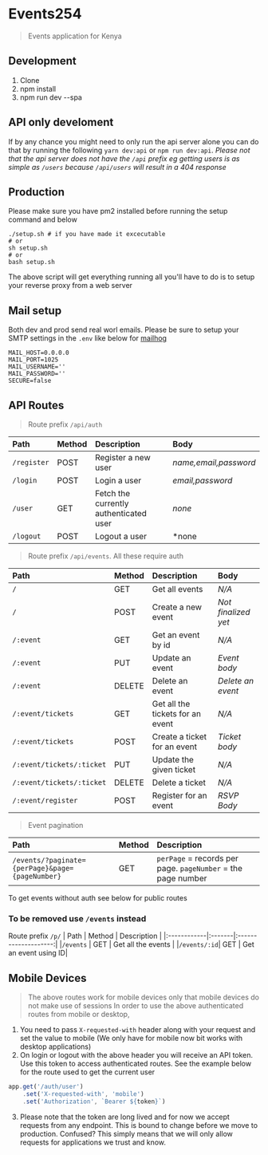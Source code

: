 # Events254
> Events application for Kenya

## Development 
1. Clone
2. npm install
3. npm run dev --spa

## API only develoment
If by any chance you might need to only run the api server alone you can do that by running the following
`yarn dev:api` or `npm run dev:api`.
 *Please not that the api server does not have the `/api` prefix eg getting users is as simple as `/users` because `/api/users` will result in a 404 response*

## Production
Please make sure you have pm2 installed before running the setup command and below
```shell
./setup.sh # if you have made it excecutable
# or
sh setup.sh
# or
bash setup.sh
```
The above script will get everything running all you'll have to do is to setup your reverse proxy from a web server

## Mail setup
Both dev and prod send real worl emails. Please be sure to setup your SMTP settings in the `.env` like below for [mailhog](https://github.com/mailhog)
```
MAIL_HOST=0.0.0.0
MAIL_PORT=1025
MAIL_USERNAME=''
MAIL_PASSWORD=''
SECURE=false

```

## API Routes
> Route prefix `/api/auth`

| Path       | Method | Description                            | Body                |
|:-----------|:-------|:---------------------------------------|:--------------------|
|`/register` | POST   | Register a new user                    |*name,email,password*|
|`/login`    | POST   | Login a user                           |*email,password*     |
|`/user`     | GET    | Fetch the currently authenticated user |*none*               |
|`/logout`   | POST   | Logout a user                          |*none                |

> Route prefix `/api/events`. All these require auth

| Path                      | Method | Description                      | Body                |
|:--------------------------|:-------|:---------------------------------|:--------------------|
|`/`                        | GET    | Get all events                   | *N/A*               |
|`/`                        | POST   | Create a new event               | *Not finalized yet* |
|`/:event`                  | GET    | Get an event by id               | *N/A*               |
|`/:event`                  | PUT    | Update an event                  | *Event body*        |
|`/:event`                  | DELETE | Delete an event                  | *Delete an event*   |
|`/:event/tickets`          | GET    | Get all the tickets for an event | *N/A*               |
|`/:event/tickets`          | POST   | Create a ticket for an event     | *Ticket body*       |
|`/:event/tickets/:ticket`  | PUT    | Update the given ticket          | *N/A*               |
|`/:event/tickets/:ticket`  | DELETE | Delete a ticket                  | *N/A*               |
|`/:event/register`         | POST   | Register for an event            | *RSVP Body*         |

> Event pagination

| Path                                           | Method | Description                                                  |
|:-----------------------------------------------|:-------|:-------------------------------------------------------------|
|`/events/?paginate={perPage}&page={pageNumber}` | GET    | `perPage` = records per page. `pageNumber` = the page number |


To get events without auth see below for public routes

### To be removed use `/events` instead
Route prefix `/p/` 
| Path        | Method | Description          |
|:------------|:-------|:--------------------:|
|`/events`    | GET    | Get all the events   |
|`/events/:id`| GET    | Get an event using ID|

## Mobile Devices
> The above routes work for mobile devices only that mobile devices do not make use of sessions
In order to use the above authenticated routes from mobile or desktop,
1. You need to pass `X-requested-with` header along with your request and set the value to mobile (We only have for mobile now bit works with desktop applications)
2. On login or logout with the above header you will receive an API token. Use this token to access authenticated routes. See the example below for the route used to get the current user
```javascript
app.get('/auth/user')
    .set('X-requested-with', 'mobile')
    .set('Authorization', `Bearer ${token}`)
```
3. Please note that the token are long lived and for now we accept requests from any endpoint. This is bound to change before we move to production. Confused? This simply means that we will only allow requests for applications we trust and know.
